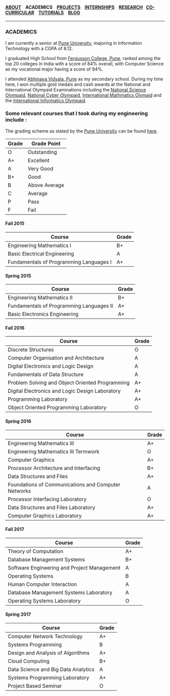 #### [ABOUT](./index.md) &ensp; ACADEMICS &ensp; [PROJECTS](./projects.md) &ensp; [INTERNSHIPS](./internships.md) &ensp; [RESEARCH](./research.md) &ensp;[CO-CURRICULAR](./extraCurricular.md) &ensp; [TUTORIALS](./tutorials.md) &ensp; [BLOG](./blogs.md)

------- 

### ACADEMICS
I am currently a senior at [Pune University](http://www.unipune.ac.in), majoring in Information Technology with a CGPA of 8.12.

I graduated High School from [Fergusson College, Pune](http://www.fergusson.edu/), ranked among the top 20 colleges in India with a score of 84% overall, with Computer Science as my vocational major having a score of 94%.

I attended [Abhinava Vidyala, Pune](http://www.asm.ac.in/avemps/) as my secondary school. During my time here, I won multiple gold medals and cash awards at the National and International Olympaid Examinations including the [National Science Olympaid](http://www.sofworld.org/nso), [National Cyber Olympaid](http://www.sofworld.org/nco), [International Mathmatics Olymaid](http://www.sofworld.org/imo) and the [International Informatics Olympaid](https://www.silverzone.org/SubjectInfo/iio).
  
### Some relevant courses that I took during my engineering include :

The grading scheme as stated by the [Pune University]() can be found [here](http://www.unipune.ac.in/university_files/pdf/CBCS-Handbook-28-7-15.pdf).

Grade | Grade Point
------------ | -------------
O | Outstanding
A+ | Excellent
A | Very Good
B+ | Good
B | Above Average
C | Average
P | Pass
F | Fail



#### Fall 2015

Course | Grade
------------ | -------------
Engineering Mathematics I | B+
Basic Electrical Engineering | A
Fundamentals of Programming Languages I | A+

#### Spring 2015

Course | Grade
------------ | -------------
Engineering Mathematics II | B+
Fundamentals of Programming Languages II | A+
Basic Electronics Engineering | A+

#### Fall 2016

Course | Grade
------------ | -------------
Discrete Structures | O
Computer Organisation and Architecture | A
Digital Electronics and Logic Design | A
Fundamentals of Data Structure | A
Problem Solving and Object Oriented Programming | A+
Digital Electronics and Logic Design Laboratory | A+
Programming Laboratory | A+
Object Oriented Programming Laboratory | O

#### Spring 2016

Course | Grade
------------ | -------------
Engineering Mathematics III | A+
Engineering Mathematics III Termwork | O
Computer Graphics | A+
Processor Architecture and Interfacing | B+
Data Structures and Files | A+
Foundations of Communications and Computer Networks | A
Processor Interfacing Laboratory | O
Data Structures and Files Laboratory | A+
Computer Graphics Laboratory| A+

#### Fall 2017

Course | Grade
------------ | -------------
Theory of Computation | A+
Database Management Systems | B+
Software Engineering and Project Management | A
Operating Systems | B
Human Computer Interaction | A
Database Management Systems Laboratory| A
Operating Systems Laboratory | O

#### Spring 2017

Course | Grade
------------ | -------------
Computer Network Technology | A+
Systems Programming | B
Design and Analysis of Algorithms | A+
Cloud Computing | B+
Data Science and Big Data Analytics | A
Systems Programming Laboratory | A+
Project Based Seminar | O

